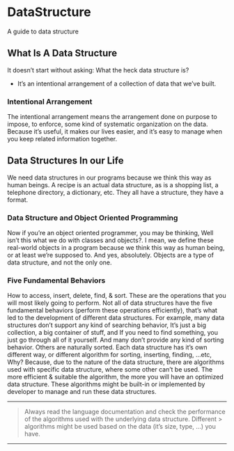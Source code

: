 # DataStructure
A guide to data structure 

## What Is A Data Structure
It doesn’t start without asking: What the heck data structure is?
* It’s an intentional arrangement of a collection of data that we’ve built.

### Intentional Arrangement
The intentional arrangement means the arrangement done on purpose to impose, to enforce, some kind of systematic organization on the data.
Because it’s useful, it makes our lives easier, and it’s easy to manage when you keep related information together.


## Data Structures In our Life
We need data structures in our programs because we think this way as human beings.
A recipe is an actual data structure, as is a shopping list, a telephone directory, a dictionary, etc. They all have a structure, they have a format.

### Data Structure and Object Oriented Programming
Now if you’re an object oriented programmer, you may be thinking, Well isn’t this what we do with classes and objects?.
I mean, we define these real-world objects in a program because we think this way as human being, or at least we’re supposed to.
And yes, absolutely. Objects are a type of data structure, and not the only one.

### Five Fundamental Behaviors
How to access, insert, delete, find, & sort. These are the operations that you will most likely going to perform.
Not all of data structures have the five fundamental behaviors (perform these operations efficiently), that’s what led to the development of different data structures. 
For example, many data structures don’t support any kind of searching behavior, It’s just a big collection, a big container of stuff, and If you need to find something, you just go through all of it yourself. And many don’t provide any kind of sorting behavior. Others are naturally sorted.
Each data structure has it’s own different way, or different algorithm for sorting, inserting, finding, …etc, Why? Because, due to the nature of the data structure, there are algorithms used with specific data structure, where some other can’t be used.
The more efficient & suitable the algorithm, the more you will have an optimized data structure. These algorithms might be built-in or implemented by developer to manage and run these data structures.
***
> Always read the language documentation and check the performance of the algorithms used with the underlying data structure. Different  > algorithms might be used based on the data (it’s size, type, …) you have.
***
